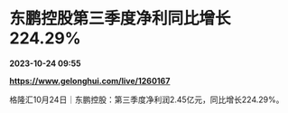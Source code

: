 # 东鹏控股第三季度净利同比增长224.29%

**2023-10-24 09:55**

**https://www.gelonghui.com/live/1260167**

格隆汇10月24日｜东鹏控股：第三季度净利润2.45亿元，同比增长224.29%。